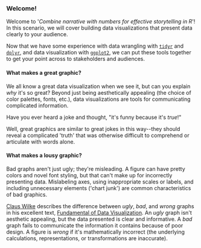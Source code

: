### Welcome!

Welcome to '*Combine narrative with numbers for effective storytelling in R*'! In this scenario, we will cover building data visualizations that present data clearly to your audience.

Now that we have some experience with data wrangling with [`tidyr`](https://tidyr.tidyverse.org/) and [`dplyr`](https://dplyr.tidyverse.org/), and data visualization with [`ggplot2`](https://ggplot2.tidyverse.org/), we can put these tools together to get your point across to stakeholders and audiences.

#### What makes a great graphic?

We all know a great data visualization when we see it, but can you explain *why* it's so great? Beyond just being aesthetically appealing (the choice of color palettes, fonts, etc.), data visualizations are tools for communicating complicated information.

Have you ever heard a joke and thought, "it's funny because it's *true*!"

Well, great graphics are similar to great jokes in this way--they should reveal a complicated 'truth' that was otherwise difficult to comprehend or articulate with words alone.

#### What makes a lousy graphic?

Bad graphs aren't just ugly; they're misleading. A figure can have pretty colors and novel font styling, but that can't make up for incorrectly presenting data. Mislabeling axes, using inappropriate scales or labels, and including unnecessary elements ('chart junk') are common characteristics of bad graphics.

[Claus Wilke](https://twitter.com/clauswilke) describes the difference between *ugly*, *bad*, and *wrong* graphs in his excellent text, [Fundamental of Data Visualization](https://clauswilke.com/dataviz/). An *ugly* graph isn't aesthetic appealing, but the data presented is clear and informative. A *bad* graph fails to communicate the information it contains because of poor design. A figure is *wrong* if it's mathematically incorrect (the underlying calculations, representations, or transformations are inaccurate).
